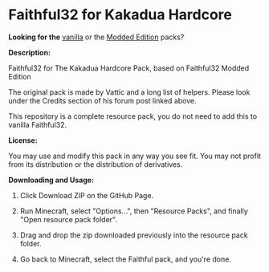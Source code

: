 Faithful32 for Kakadua Hardcore
=================

**Looking for the** [vanilla](http://www.minecraftforum.net/forums/mapping-and-modding/resource-packs/1223254) or the [Modded Edition](https://github.com/F32Organization/Faithful32-1.7.10) packs?

**Description:**

Faithful32 for The Kakadua Hardcore Pack, based on Faithful32 Modded Edition

The original pack is made by Vattic and a long list of helpers. Please look under the Credits section of his forum post linked above.

This repository is a complete resource pack, you do not need to add this to vanilla Faithful32.

**License:**

You may use and modify this pack in any way you see fit. You may not profit from its distribution or the distribution of derivatives.

**Downloading and Usage:**

1) Click Download ZIP on the GitHub Page.

2) Run Minecraft, select "Options...", then "Resource Packs", and finally "Open resource pack folder".

3) Drag and drop the zip downloaded previously into the resource pack folder.

4) Go back to Minecraft, select the Faithful pack, and you're done.